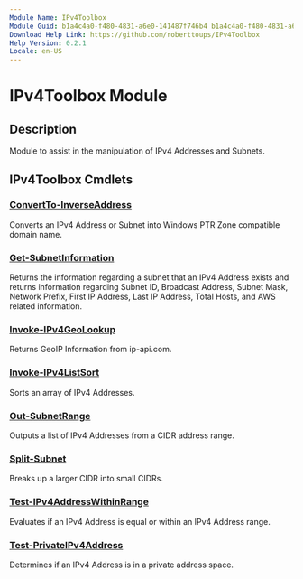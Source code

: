```yaml
---
Module Name: IPv4Toolbox
Module Guid: b1a4c4a0-f480-4831-a6e0-141487f746b4 b1a4c4a0-f480-4831-a6e0-141487f746b4
Download Help Link: https://github.com/roberttoups/IPv4Toolbox
Help Version: 0.2.1
Locale: en-US
---
```


# IPv4Toolbox Module
## Description
Module to assist in the manipulation of IPv4 Addresses and Subnets.

## IPv4Toolbox Cmdlets
### [ConvertTo-InverseAddress](ConvertTo-InverseAddress.md)
Converts an IPv4 Address or Subnet into Windows PTR Zone compatible domain name.

### [Get-SubnetInformation](Get-SubnetInformation.md)
Returns the information regarding a subnet that an IPv4 Address exists and returns information regarding Subnet ID, Broadcast Address, Subnet Mask, Network Prefix, First IP Address, Last IP Address, Total Hosts, and AWS related information.

### [Invoke-IPv4GeoLookup](Invoke-IPv4GeoLookup.md)
Returns GeoIP Information from ip-api.com.

### [Invoke-IPv4ListSort](Invoke-IPv4ListSort.md)
Sorts an array of IPv4 Addresses.

### [Out-SubnetRange](Out-SubnetRange.md)
Outputs a list of IPv4 Addresses from a CIDR address range.

### [Split-Subnet](Split-Subnet.md)
Breaks up a larger CIDR into small CIDRs.

### [Test-IPv4AddressWithinRange](Test-IPv4AddressWithinRange.md)
Evaluates if an IPv4 Address is equal or within an IPv4 Address range.

### [Test-PrivateIPv4Address](Test-PrivateIPv4Address.md)
Determines if an IPv4 Address is in a private address space.

